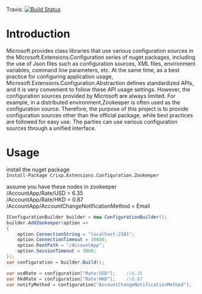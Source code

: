 Travis: [![Build Status](https://travis-ci.org/yuniansheng/Configuration.svg?branch=master)](https://travis-ci.org/yuniansheng/Configuration)

# Introduction

Microsoft provides class libraries that use various configuration sources in the Microsoft.Extensions.Configuration series of nuget packages, including the use of Json files such as configuration sources, XML files, environment variables, command line parameters, etc. At the same time, as a best practice for configuring application usage, Microsoft.Extensions.Configuration.Abstraction defines standardized APIs, and it is very convenient to follow these API usage settings. However, the configuration sources provided by Microsoft are always limited. For example, in a distributed environment,Zookeeper is often used as the configuration source. Therefore, the purpose of this project is to provide configuration sources other than the official package, while best practices are followed for easy use. The parties can use various configuration sources through a unified interface.

# Usage
install the nuget package  
```Install-Package Crisp.Extensions.Configuration.Zookeeper```

assume you have these nodes in zookeeper  
/AccountApp/Rate/USD = 6.35  
/AccountApp/Rate/HKD = 0.87  
/AccountApp/AccountChangeNotificationMethod = Email  

```C#
IConfigurationBuilder builder = new ConfigurationBuilder();
builder.AddZookeeper(option =>
{
    option.ConnectionString = "localhost:2181";
    option.ConnectionTimeout = 10000;
    option.RootPath = "/AccountApp";
    option.SessionTimeout = 3000;
});
var configuration = builder.Build();

var usdRate = configuration["Rate:USD"];    //6.35
var hkdRate = configuration["Rate:HKD"];    //0.87
var notifyMethod = configuration["AccountChangeNotificationMethod"];    //Email
```